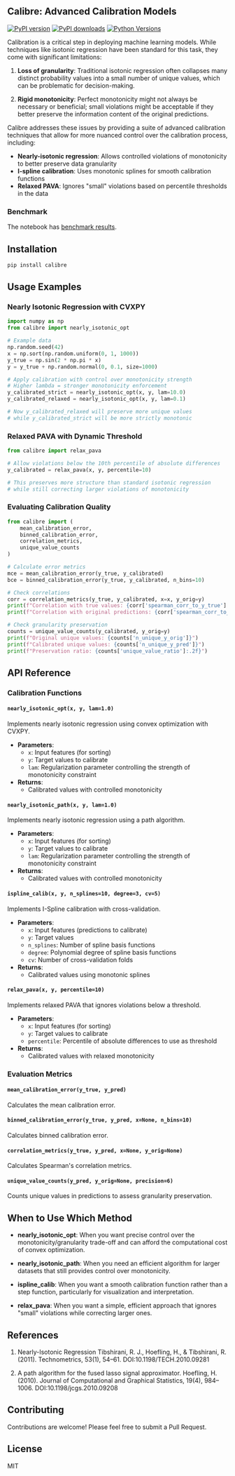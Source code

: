 ## Calibre: Advanced Calibration Models

[![PyPI version](https://badge.fury.io/py/calibre.svg)](https://badge.fury.io/py/calibre)
[![PyPI downloads](https://img.shields.io/pypi/dm/calibre.svg)](https://pypi.org/project/calibre/)
[![Python Versions](https://img.shields.io/pypi/pyversions/calibre.svg)](https://pypi.org/project/calibre/)

Calibration is a critical step in deploying machine learning models. While techniques like isotonic regression have been standard for this task, they come with significant limitations:

1. **Loss of granularity**: Traditional isotonic regression often collapses many distinct probability values into a small number of unique values, which can be problematic  for decision-making.

2. **Rigid monotonicity**: Perfect monotonicity might not always be necessary or beneficial; small violations might be acceptable if they better preserve the information content of the original predictions.

Calibre addresses these issues by providing a suite of advanced calibration techniques that allow for more nuanced control over the calibration process, including:

- **Nearly-isotonic regression**: Allows controlled violations of monotonicity to better preserve data granularity
- **I-spline calibration**: Uses monotonic splines for smooth calibration functions
- **Relaxed PAVA**: Ignores "small" violations based on percentile thresholds in the data

### Benchmark

The notebook has [benchmark results](benchmark.ipynb).

## Installation

```bash
pip install calibre
```

## Usage Examples

### Nearly Isotonic Regression with CVXPY

```python
import numpy as np
from calibre import nearly_isotonic_opt

# Example data
np.random.seed(42)
x = np.sort(np.random.uniform(0, 1, 1000))
y_true = np.sin(2 * np.pi * x)
y = y_true + np.random.normal(0, 0.1, size=1000)

# Apply calibration with control over monotonicity strength
# Higher lambda = stronger monotonicity enforcement
y_calibrated_strict = nearly_isotonic_opt(x, y, lam=10.0)
y_calibrated_relaxed = nearly_isotonic_opt(x, y, lam=0.1)

# Now y_calibrated_relaxed will preserve more unique values
# while y_calibrated_strict will be more strictly monotonic
```

### Relaxed PAVA with Dynamic Threshold

```python
from calibre import relax_pava

# Allow violations below the 10th percentile of absolute differences
y_calibrated = relax_pava(x, y, percentile=10)

# This preserves more structure than standard isotonic regression
# while still correcting larger violations of monotonicity
```

### Evaluating Calibration Quality

```python
from calibre import (
    mean_calibration_error, 
    binned_calibration_error, 
    correlation_metrics,
    unique_value_counts
)

# Calculate error metrics
mce = mean_calibration_error(y_true, y_calibrated)
bce = binned_calibration_error(y_true, y_calibrated, n_bins=10)

# Check correlations
corr = correlation_metrics(y_true, y_calibrated, x=x, y_orig=y)
print(f"Correlation with true values: {corr['spearman_corr_to_y_true']:.4f}")
print(f"Correlation with original predictions: {corr['spearman_corr_to_y_orig']:.4f}")

# Check granularity preservation
counts = unique_value_counts(y_calibrated, y_orig=y)
print(f"Original unique values: {counts['n_unique_y_orig']}")
print(f"Calibrated unique values: {counts['n_unique_y_pred']}")
print(f"Preservation ratio: {counts['unique_value_ratio']:.2f}")
```

## API Reference

### Calibration Functions

#### `nearly_isotonic_opt(x, y, lam=1.0)`
Implements nearly isotonic regression using convex optimization with CVXPY.

- **Parameters**:
  - `x`: Input features (for sorting)
  - `y`: Target values to calibrate
  - `lam`: Regularization parameter controlling the strength of monotonicity constraint
- **Returns**:
  - Calibrated values with controlled monotonicity

#### `nearly_isotonic_path(x, y, lam=1.0)`
Implements nearly isotonic regression using a path algorithm.

- **Parameters**:
  - `x`: Input features (for sorting)
  - `y`: Target values to calibrate
  - `lam`: Regularization parameter controlling the strength of monotonicity constraint
- **Returns**:
  - Calibrated values with controlled monotonicity

#### `ispline_calib(x, y, n_splines=10, degree=3, cv=5)`
Implements I-Spline calibration with cross-validation.

- **Parameters**:
  - `x`: Input features (predictions to calibrate)
  - `y`: Target values
  - `n_splines`: Number of spline basis functions
  - `degree`: Polynomial degree of spline basis functions
  - `cv`: Number of cross-validation folds
- **Returns**:
  - Calibrated values using monotonic splines

#### `relax_pava(x, y, percentile=10)`
Implements relaxed PAVA that ignores violations below a threshold.

- **Parameters**:
  - `x`: Input features (for sorting)
  - `y`: Target values to calibrate
  - `percentile`: Percentile of absolute differences to use as threshold
- **Returns**:
  - Calibrated values with relaxed monotonicity

### Evaluation Metrics

#### `mean_calibration_error(y_true, y_pred)`
Calculates the mean calibration error.

#### `binned_calibration_error(y_true, y_pred, x=None, n_bins=10)`
Calculates binned calibration error.

#### `correlation_metrics(y_true, y_pred, x=None, y_orig=None)`
Calculates Spearman's correlation metrics.

#### `unique_value_counts(y_pred, y_orig=None, precision=6)`
Counts unique values in predictions to assess granularity preservation.

## When to Use Which Method

- **nearly_isotonic_opt**: When you want precise control over the monotonicity/granularity trade-off and can afford the computational cost of convex optimization.

- **nearly_isotonic_path**: When you need an efficient algorithm for larger datasets that still provides control over monotonicity.

- **ispline_calib**: When you want a smooth calibration function rather than a step function, particularly for visualization and interpretation.

- **relax_pava**: When you want a simple, efficient approach that ignores "small" violations while correcting larger ones.

## References

1. Nearly-Isotonic Regression
Tibshirani, R. J., Hoefling, H., & Tibshirani, R. (2011).
Technometrics, 53(1), 54–61.
DOI:10.1198/TECH.2010.09281

2. A path algorithm for the fused lasso signal approximator.
Hoefling, H. (2010).
Journal of Computational and Graphical Statistics, 19(4), 984–1006.
DOI:10.1198/jcgs.2010.09208

## Contributing

Contributions are welcome! Please feel free to submit a Pull Request.

## License

MIT
